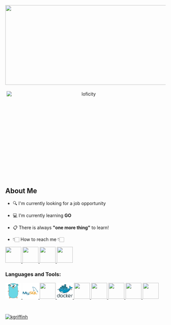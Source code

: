 <p align="center" href="https://github.com/kgriffinh"> <img width="1000" height="250" src="https://user-images.githubusercontent.com/119381998/220643617-34424c4c-d425-4988-8560-31994b964ba4.png")
</p>
<br/>
<br/>

<a>
<img align="right" width="500" height="300" alt="loficity" src="https://images-wixmp-ed30a86b8c4ca887773594c2.wixmp.com/f/6fe91322-e36d-4aca-8d83-41904f9e429f/df3kllr-32b45386-cb0b-4d18-8614-d9c5c5349294.gif?token=eyJ0eXAiOiJKV1QiLCJhbGciOiJIUzI1NiJ9.eyJzdWIiOiJ1cm46YXBwOjdlMGQxODg5ODIyNjQzNzNhNWYwZDQxNWVhMGQyNmUwIiwiaXNzIjoidXJuOmFwcDo3ZTBkMTg4OTgyMjY0MzczYTVmMGQ0MTVlYTBkMjZlMCIsIm9iaiI6W1t7InBhdGgiOiJcL2ZcLzZmZTkxMzIyLWUzNmQtNGFjYS04ZDgzLTQxOTA0ZjllNDI5ZlwvZGYza2xsci0zMmI0NTM4Ni1jYjBiLTRkMTgtODYxNC1kOWM1YzUzNDkyOTQuZ2lmIn1dXSwiYXVkIjpbInVybjpzZXJ2aWNlOmZpbGUuZG93bmxvYWQiXX0.wXPGXM3Wy0nOUVmXi1d-CT031ZTvMjTdTsvYShmMXTY"</img> </a>
  
## About Me

- 🔍 I'm currently looking for a job opportunity

- 💻 I’m currently learning **GO**

- 📋 There is always **"one more thing"** to learn!
  
- 👇🏻 How to reach me 👇🏻

<a href="https://www.linkedin.com/in/griffin-henry-3a83321b1/" title="Linkedin"> <img src="https://static-00.iconduck.com/assets.00/linkedin-icon-512x512-vkm0drb1.png" width="50" height="50"/> </a>
<a href="mailto:griffinh29@gmail.com" title="Gmail"> <img src="https://www.shareicon.net/data/2015/10/03/111547_email_512x512.png" width="50" height="50"/> </a>
<a href="https://t.me/kgriffinh" title="Telegram"> <img src="https://cdn-icons-png.flaticon.com/512/906/906377.png" width="50" height="50"/> </a>
<a href="https://www.instagram.com/kgriffinh/" title="Instagram"> <img src="https://cdn3.iconfinder.com/data/icons/popular-services-brands/512/instagram-512.png" width="50" height="50"/> </a>
<br/>

<h3 align="left">Languages and Tools:</h3>
<p align="left">
<a href="https://golang.org" title="Golang"> <img src="https://raw.githubusercontent.com/devicons/devicon/master/icons/go/go-original.svg" width="50" height="50"/> </a>
<a href="https://www.mysql.com/" title="MySQL"> <img src="https://raw.githubusercontent.com/devicons/devicon/master/icons/mysql/mysql-original-wordmark.svg" width="50" height="50"/> </a>
<a href="https://aws.amazon.com/" title="AWS"> <img src="https://logos-world.net/wp-content/uploads/2021/08/Amazon-Web-Services-AWS-Logo-700x394.png" width="50" height="50" /> </a>
<a href="https://www.docker.com/" title="Docker"> <img src="https://raw.githubusercontent.com/devicons/devicon/master/icons/docker/docker-original-wordmark.svg" width="50" height="50"/> </a>
<a href="https://www.ubuntu.com/" title="Ubuntu"> <img src="https://www.vectorlogo.zone/logos/ubuntu/ubuntu-icon.svg" width="50" height="50" /> </a>
<a href="https://github.com/features/actions" title="CI/CD"> <img src="https://assets-global.website-files.com/622642781cd7e96ac1f66807/62d82b3a7472eef551bb8009_6267c84eed07cf1b1d93f646_%250Egithub-action.png" width="50" height="50" /> </a>
<a href="https://swagger.io/" title="Swagger"> <img src="https://vectorwiki.com/images/v21Kn__swaggerhub.svg" width="50" height="50" /> </a>
<a href="https://postman.com" title="Postman"> <img src="https://www.vectorlogo.zone/logos/getpostman/getpostman-icon.svg" width="50" height="50"/> </a>
<a href="https://code.visualstudio.com/" title="VSCode"> <img src="https://cdn.icon-icons.com/icons2/2107/PNG/512/file_type_vscode_icon_130084.png" width="50" height="50" /> </a>
</p>
<br/>

<a align="left" href="https://github.com/kgriffinh"> <img src="https://github-readme-stats.vercel.app/api?username=kgriffinh&hide_title=true&show_icons=true&include_all_commits=true&count_private=true&theme=radical" alt="kgriffinh" /></a>
